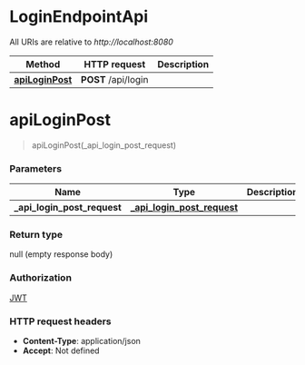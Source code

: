 # LoginEndpointApi

All URIs are relative to *http://localhost:8080*

| Method                                               | HTTP request        | Description |
|------------------------------------------------------|---------------------|-------------|
| [**apiLoginPost**](LoginEndpointApi.md#apiLoginPost) | **POST** /api/login |             |

<a name="apiLoginPost"></a>

# **apiLoginPost**

> apiLoginPost(\_api\_login\_post\_request)

### Parameters

| Name                            | Type                                                                | Description | Notes      |
|---------------------------------|---------------------------------------------------------------------|-------------|------------|
| **\_api\_login\_post\_request** | [**_api_login_post_request**](../Models/_api_login_post_request.md) |             | [optional] |

### Return type

null (empty response body)

### Authorization

[JWT](../API#JWT)

### HTTP request headers

- **Content-Type**: application/json
- **Accept**: Not defined

